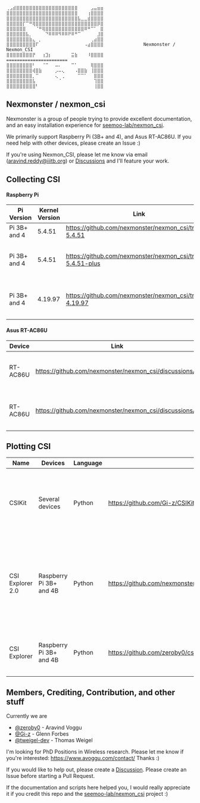 ```
⢀⣠⣾⣿⣿⣿⣿⣿⣿⣿⣿⣿⣿⣿⣿⣿⣿⣿⣿⣿⣿⣿⠀⠀⠀⠀⣠⣤⣶⣶
⣿⣿⣿⣿⣿⣿⣿⣿⣿⣿⣿⣿⣿⣿⣿⣿⣿⣿⣿⣿⣿⣿⠀⠀⠀⢰⣿⣿⣿⣿
⣿⣿⣿⣿⣿⣿⣿⣿⣿⣿⣿⣿⣿⣿⣿⣿⣿⣿⣿⣿⣿⣿⣧⣀⣀⣾⣿⣿⣿⣿
⣿⣿⣿⣿⣿⡏⠉⠛⢿⣿⣿⣿⣿⣿⣿⣿⣿⣿⣿⣿⣿⣿⣿⣿⣿⣿⣿⣿⡿⣿
⣿⣿⣿⣿⣿⣿⠀⠀⠀⠈⠛⢿⣿⣿⣿⣿⣿⣿⣿⣿⣿⣿⣿⣿⠿⠛⠉⠁⠀⣿
⣿⣿⣿⣿⣿⣿⣧⡀⠀⠀⠀⠀⠙⠿⠿⠿⠻⠿⠿⠟⠿⠛⠉⠀⠀⠀⠀⠀⣸⣿
⣿⣿⣿⣿⣿⣿⣿⣷⣄⠀⡀⠀⠀⠀⠀⠀⠀⠀⠀⠀⠀⠀⠀⠀⠀⠀⢀⣴⣿⣿
⣿⣿⣿⣿⣿⣿⣿⣿⣿⠏⠀⠀⠀⠀⠀⠀⠀⠀⠀⠀⠀⠀⠀⠀⠠⣴⣿⣿⣿⣿               Nexmonster / Nexmon_CSI
⣿⣿⣿⣿⣿⣿⣿⣿⡟⠀⠀⢰⣹⡆⠀⠀⠀⠀⠀⠀⣭⣷⠀⠀⠀⠸⣿⣿⣿⣿               =======================
⣿⣿⣿⣿⣿⣿⣿⣿⠃⠀⠀⠈⠉⠀⠀⠤⠄⠀⠀⠀⠉⠁⠀⠀⠀⠀⢿⣿⣿⣿
⣿⣿⣿⣿⣿⣿⣿⣿⢾⣿⣷⠀⠀⠀⠀⡠⠤⢄⠀⠀⠀⠠⣿⣿⣷⠀⢸⣿⣿⣿
⣿⣿⣿⣿⣿⣿⣿⣿⡀⠉⠀⠀⠀⠀⠀⢄⠀⢀⠀⠀⠀⠀⠉⠉⠁⠀⠀⣿⣿⣿
⣿⣿⣿⣿⣿⣿⣿⣿⣧⠀⠀⠀⠀⠀⠀⠀⠈⠀⠀⠀⠀⠀⠀⠀⠀⠀⠀⢹⣿⣿
⣿⣿⣿⣿⣿⣿⣿⣿⣿⠃⠀⠀⠀⠀⠀⠀⠀⠀⠀⠀⠀⠀⠀⠀⠀⠀⠀⢸⣿⣿
```
## Nexmonster / nexmon_csi

Nexmonster is a group of people trying to provide excellent documentation, and an easy installation experience for [seemoo-lab/nexmon_csi](https://github.com/seemoo-lab/nexmon_csi).

We primarily support Raspberry Pi (3B+ and 4), and Asus RT-AC86U. If you need help with other devices, please create an Issue :)

If you're using Nexmon_CSI, please let me know via email (aravind.reddy@iiitb.org) or [Discussions](https://github.com/nexmonster/nexmon_csi/discussions) and I'll feature your work.

## Collecting CSI

#### Raspberry Pi

Pi Version | Kernel Version | Link | Notes
---|---|---|---
Pi 3B+ and 4 | 5.4.51 | https://github.com/nexmonster/nexmon_csi/tree/pi-5.4.51 | This is the **recommended** version.
Pi 3B+ and 4 | 5.4.51 | https://github.com/nexmonster/nexmon_csi/tree/pi-5.4.51-plus | Like 5.4.51, but includes more data like RSSI, Source and Destination Mac ID. Use https://github.com/zeroby0/csi-explorer to plot data.
Pi 3B+ and 4 | 4.19.97 | https://github.com/nexmonster/nexmon_csi/tree/pi-4.19.97 | Uses the legacy 4.19.97 Kernel. Use this if you're facing problems with other versions, or you need to use Kernel v4.19.97 for some reason.


#### Asus RT-AC86U

Device | Link | Notes
---|---|---
RT-AC86U | https://github.com/nexmonster/nexmon_csi/discussions/2 | Short and Quick guide using precompiled binaries
RT-AC86U | https://github.com/nexmonster/nexmon_csi/discussions/7 | Longer guide that shows how to compile from source


## Plotting CSI

Name | Devices | Language | Link | Notes 
---|---|---|---|---
CSIKit | Several devices | Python | https://github.com/Gi-z/CSIKit | A feature rich decoder supporting many input formats and sources
CSI Explorer 2.0 | Raspberry Pi 3B+ and 4B | Python | https://github.com/nexmonster/nexmon_csi/tree/feature/python/utils/python | CSI decoder and plotter optimised for speed. You can embed it into your scripts to read CSI and process it
CSI Explorer | Raspberry Pi 3B+ and 4B | Python | https://github.com/zeroby0/csi-explorer | CSI reader designed for 5.4.51-plus branch

## Members, Crediting, Contribution, and other stuff

Currently we are
* [@zeroby0](https://github.com/zeroby0) - Aravind Voggu
* [@Gi-z](https://github.com/Gi-z) - Glenn Forbes
* [@tweigel-dev](https://github.com/tweigel-dev) - Thomas Weigel

I'm looking for PhD Positions in Wireless research. Please let me know if you're interested: https://www.avoggu.com/contact/ Thanks :)

If you would like to help out, please create a [Discussion](https://github.com/nexmonster/nexmon_csi/discussions). Please create an Issue before starting a Pull Request.

If the documentation and scripts here helped you, I would really appreciate it if you credit this repo and the [seemoo-lab/nexmon_csi](https://github.com/seemoo-lab/nexmon_csi) project :)
